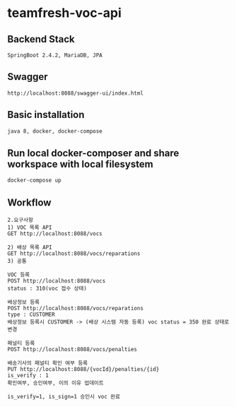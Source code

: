 # teamfresh-voc-api

## Backend Stack
```
SpringBoot 2.4.2, MariaDB, JPA 
```

## Swagger
```
http://localhost:8088/swagger-ui/index.html
```

## Basic installation
```bash
java 8, docker, docker-compose
```

## Run local docker-composer and share workspace with local filesystem
```bash
docker-compose up
```


## Workflow
```
2.요구사항
1) VOC 목록 API
GET http://localhost:8088/vocs

2) 배상 목록 API
GET http://localhost:8088/vocs/reparations
3) 공통

VOC 등록
POST http://localhost:8088/vocs
status : 310(voc 접수 상태)

배상정보 등록
POST http://localhost:8088/vocs/reparations
type : CUSTOMER
배상정보 등록시 CUSTOMER -> (배상 시스템 자동 등록) voc status = 350 완료 상태로 변경

패널티 등록
POST http://localhost:8088/vocs/penalties

배송기사의 패널티 확인 여부 등록
PUT http://localhost:8088/{vocId}/penalties/{id}
is_verify : 1
확인여부, 승인여부, 이의 이유 업데이트 

is_verify=1, is_sign=1 승인시 voc 완료
```

